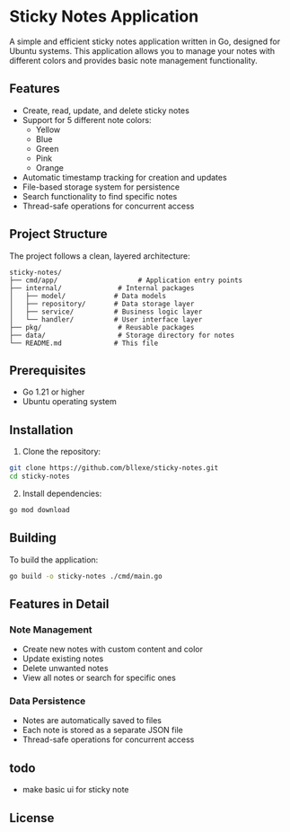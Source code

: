 # Sticky Notes Application

A simple and efficient sticky notes application written in Go, designed for Ubuntu systems. This application allows you to manage your notes with different colors and provides basic note management functionality.

## Features

- Create, read, update, and delete sticky notes
- Support for 5 different note colors:
  - Yellow
  - Blue
  - Green
  - Pink
  - Orange
- Automatic timestamp tracking for creation and updates
- File-based storage system for persistence
- Search functionality to find specific notes
- Thread-safe operations for concurrent access

## Project Structure

The project follows a clean, layered architecture:

```
sticky-notes/
├── cmd/app/                    # Application entry points
├── internal/              # Internal packages
│   ├── model/            # Data models
│   ├── repository/       # Data storage layer
│   ├── service/          # Business logic layer
│   └── handler/          # User interface layer
├── pkg/                   # Reusable packages
├── data/                  # Storage directory for notes
└── README.md             # This file
```

## Prerequisites

- Go 1.21 or higher
- Ubuntu operating system

## Installation

1. Clone the repository:
```bash
git clone https://github.com/bllexe/sticky-notes.git
cd sticky-notes
```

2. Install dependencies:
```bash
go mod download
```

## Building

To build the application:

```bash
go build -o sticky-notes ./cmd/main.go
```

## Features in Detail

### Note Management
- Create new notes with custom content and color
- Update existing notes
- Delete unwanted notes
- View all notes or search for specific ones

### Data Persistence
- Notes are automatically saved to files
- Each note is stored as a separate JSON file
- Thread-safe operations for concurrent access


## todo 
-  make basic ui for sticky note 

## License
